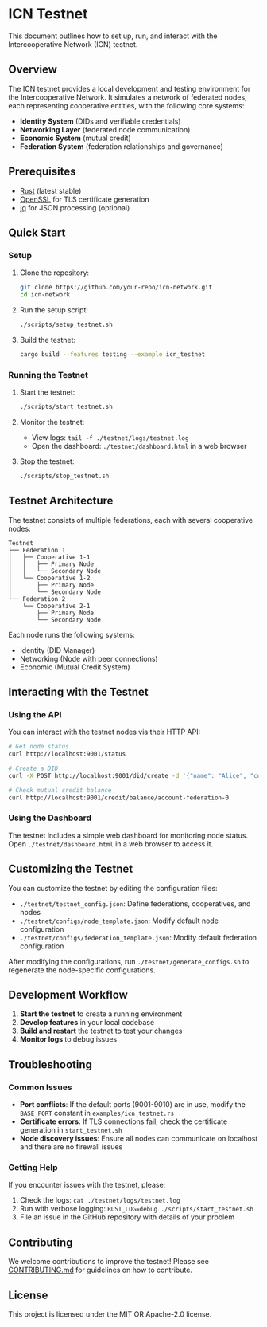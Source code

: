 # ICN Testnet

This document outlines how to set up, run, and interact with the Intercooperative Network (ICN) testnet.

## Overview

The ICN testnet provides a local development and testing environment for the Intercooperative Network. It simulates a network of federated nodes, each representing cooperative entities, with the following core systems:

- **Identity System** (DIDs and verifiable credentials)
- **Networking Layer** (federated node communication)
- **Economic System** (mutual credit)
- **Federation System** (federation relationships and governance)

## Prerequisites

- [Rust](https://www.rust-lang.org/tools/install) (latest stable)
- [OpenSSL](https://www.openssl.org/) for TLS certificate generation
- [jq](https://stedolan.github.io/jq/download/) for JSON processing (optional)

## Quick Start

### Setup

1. Clone the repository:
   ```bash
   git clone https://github.com/your-repo/icn-network.git
   cd icn-network
   ```

2. Run the setup script:
   ```bash
   ./scripts/setup_testnet.sh
   ```

3. Build the testnet:
   ```bash
   cargo build --features testing --example icn_testnet
   ```

### Running the Testnet

1. Start the testnet:
   ```bash
   ./scripts/start_testnet.sh
   ```

2. Monitor the testnet:
   - View logs: `tail -f ./testnet/logs/testnet.log`
   - Open the dashboard: `./testnet/dashboard.html` in a web browser

3. Stop the testnet:
   ```bash
   ./scripts/stop_testnet.sh
   ```

## Testnet Architecture

The testnet consists of multiple federations, each with several cooperative nodes:

```
Testnet
├── Federation 1
│   ├── Cooperative 1-1
│   │   ├── Primary Node
│   │   └── Secondary Node
│   └── Cooperative 1-2
│       ├── Primary Node
│       └── Secondary Node
└── Federation 2
    └── Cooperative 2-1
        ├── Primary Node
        └── Secondary Node
```

Each node runs the following systems:
- Identity (DID Manager)
- Networking (Node with peer connections)
- Economic (Mutual Credit System)

## Interacting with the Testnet

### Using the API

You can interact with the testnet nodes via their HTTP API:

```bash
# Get node status
curl http://localhost:9001/status

# Create a DID
curl -X POST http://localhost:9001/did/create -d '{"name": "Alice", "coop_id": "coop-0-0"}'

# Check mutual credit balance
curl http://localhost:9001/credit/balance/account-federation-0
```

### Using the Dashboard

The testnet includes a simple web dashboard for monitoring node status. Open `./testnet/dashboard.html` in a web browser to access it.

## Customizing the Testnet

You can customize the testnet by editing the configuration files:

- `./testnet/testnet_config.json`: Define federations, cooperatives, and nodes
- `./testnet/configs/node_template.json`: Modify default node configuration
- `./testnet/configs/federation_template.json`: Modify default federation configuration

After modifying the configurations, run `./testnet/generate_configs.sh` to regenerate the node-specific configurations.

## Development Workflow

1. **Start the testnet** to create a running environment
2. **Develop features** in your local codebase
3. **Build and restart** the testnet to test your changes
4. **Monitor logs** to debug issues

## Troubleshooting

### Common Issues

- **Port conflicts**: If the default ports (9001-9010) are in use, modify the `BASE_PORT` constant in `examples/icn_testnet.rs`
- **Certificate errors**: If TLS connections fail, check the certificate generation in `start_testnet.sh`
- **Node discovery issues**: Ensure all nodes can communicate on localhost and there are no firewall issues

### Getting Help

If you encounter issues with the testnet, please:

1. Check the logs: `cat ./testnet/logs/testnet.log`
2. Run with verbose logging: `RUST_LOG=debug ./scripts/start_testnet.sh`
3. File an issue in the GitHub repository with details of your problem

## Contributing

We welcome contributions to improve the testnet! Please see [CONTRIBUTING.md](./CONTRIBUTING.md) for guidelines on how to contribute.

## License

This project is licensed under the MIT OR Apache-2.0 license. 